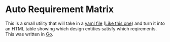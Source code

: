 # Auto Requirement Matrix

This is a small utility that will take in a [yaml file](http://docs.ansible.com/YAMLSyntax.html) ([Like this one](https://github.com/justgage/Auto-requirement-matrix/test.yaml)) and turn it into an HTML table showing which design entities satisfy which reqirements. This was written in [Go](http://golang.org).


